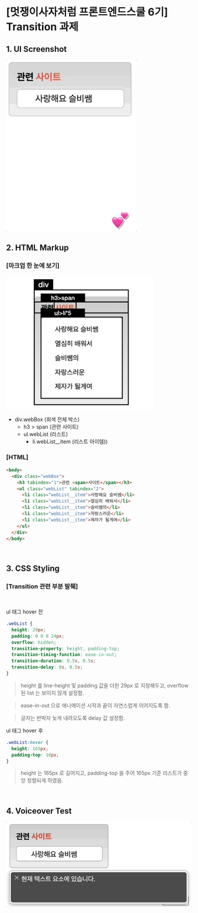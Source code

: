 # [멋쟁이사자처럼 프론트엔드스쿨 6기] Transition 과제

## 1. UI Screenshot

<img src="./assets_for_readme/transition과제영상.gif">

<br>

## 2. HTML Markup

### [마크업 한 눈에 보기]

<img src="./assets_for_readme/transition%EA%B3%BC%EC%A0%9C1.jpg" width="400px">
<br>

- div.webBox (회색 전체 박스)
  - h3 > span (관련 사이트)
  - ul.webList (리스트)
    - li.webList\_\_item (리스트 아이템))

### [HTML]

```html
<body>
  <div class="webBox">
    <h3 tabindex="1">관련 <span>사이트</span></h3>
    <ul class="webList" tabindex="2">
      <li class="webList__item">사랑해요 슬비쌤</li>
      <li class="webList__item">열심히 배워서</li>
      <li class="webList__item">슬비쌤의</li>
      <li class="webList__item">자랑스러운</li>
      <li class="webList__item">제자가 될게여</li>
    </ul>
  </div>
</body>
```

<br>

## 3. CSS Styling

### [Transition 관련 부분 발췌]

<br>

ul 태그 hover 전

```css
.webList {
  height: 29px;
  padding: 0 0 0 24px;
  overflow: hidden;
  transition-property: height, padding-top;
  transition-timing-function: ease-in-out;
  transition-duration: 0.5s, 0.5s;
  transition-delay: 0s, 0.5s;
}
```

> height 를 line-height 및 padding 값을 더한 29px 로 지정해두고, overflow 된 list 는 보이지 않게 설정함.

> ease-in-out 으로 애니메이션 시작과 끝이 자연스럽게 이어지도록 함.

> 글자는 반박자 늦게 내려오도록 delay 값 설정함.

ul 태그 hover 후

```css
.webList:hover {
  height: 165px;
  padding-top: 10px;
}
```

> height 는 165px 로 길어지고, padding-top 을 주어 165px 기준 리스트가 중앙 정렬되게 하였음.

<br>

## 4. Voiceover Test

<img src="./assets_for_readme/voiceover테스트_0611.gif">
